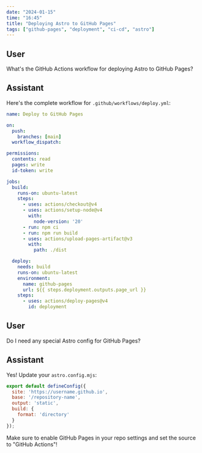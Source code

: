 ```yaml
---
date: "2024-01-15"
time: "16:45"
title: "Deploying Astro to GitHub Pages"
tags: ["github-pages", "deployment", "ci-cd", "astro"]
---
```


## User
What's the GitHub Actions workflow for deploying Astro to GitHub Pages?

## Assistant
Here's the complete workflow for `.github/workflows/deploy.yml`:

```yaml
name: Deploy to GitHub Pages

on:
  push:
    branches: [main]
  workflow_dispatch:

permissions:
  contents: read
  pages: write
  id-token: write

jobs:
  build:
    runs-on: ubuntu-latest
    steps:
      - uses: actions/checkout@v4
      - uses: actions/setup-node@v4
        with:
          node-version: '20'
      - run: npm ci
      - run: npm run build
      - uses: actions/upload-pages-artifact@v3
        with:
          path: ./dist

  deploy:
    needs: build
    runs-on: ubuntu-latest
    environment:
      name: github-pages
      url: ${{ steps.deployment.outputs.page_url }}
    steps:
      - uses: actions/deploy-pages@v4
        id: deployment
```

## User
Do I need any special Astro config for GitHub Pages?

## Assistant
Yes! Update your `astro.config.mjs`:

```js
export default defineConfig({
  site: 'https://username.github.io',
  base: '/repository-name',
  output: 'static',
  build: {
    format: 'directory'
  }
});
```

Make sure to enable GitHub Pages in your repo settings and set the source to "GitHub Actions"!